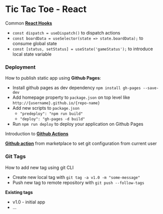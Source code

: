# Tic Tac Toe - React

Common [**React Hooks**](https://reactjs.org/docs/hooks-intro.html)

-   `const dispatch = useDispatch()` to dispatch actions
-   `const boardData = useSelector(state => state.boardData);` to consume global state
-   `const [status, setStatus] = useState('gameStatus');` to introduce local state variable

### Deployment

How to publish static app using **Github Pages**:

-   Install github pages as dev dependency `npm install gh-pages --save-dev`
-   Add homepage property to `package.json` on top level like `http://{username}.github.io/{repo-name}`
-   Add new scripts to `package.json`
    -   `"predeploy": "npm run build"`
    -   `"deploy": "gh-pages -d build"`
-   Run `npm run deploy` to deploy your application on Github Pages

Introduction to [**Github Actions**](https://docs.github.com/en/free-pro-team@latest/actions/learn-github-actions/introduction-to-github-actions)

[**Github action**](https://github.com/marketplace/actions/deploy-to-github-pages) from marketplace to set git configuration from current user

### Git Tags

How to add new tag using git CLI

-   Create new local tag with `git tag -a v1.0 -m "some-message"`
-   Push new tag to remote repository with `git push --follow-tags`

**Existing tags**

-   v1.0 - initial app
-   ...